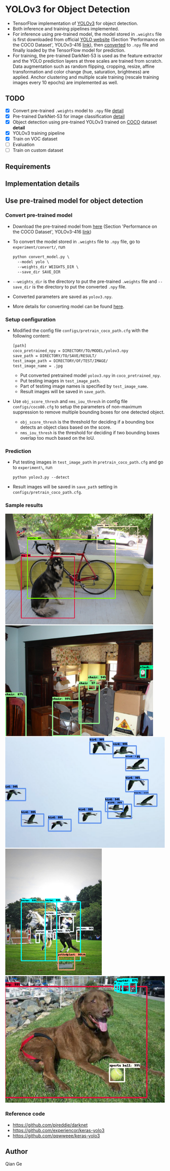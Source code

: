 # YOLOv3 for Object Detection

- TensorFlow implementation of [YOLOv3](https://arxiv.org/abs/1804.02767) for object detection.
- Both inference and training pipelines implemented.
- For inference using pre-trained model, the model stored in `.weights` file is first downloaded from official [YOLO website](https://pjreddie.com/darknet/yolo/) (Section 'Performance on the COCO Dataset', YOLOv3-416 [link](https://pjreddie.com/media/files/yolov3.weights)), then [converted](docs/convert.md) to `.npy` file and finally loaded by the TensorFlow model for prediction.
- For training, the pre-trained DarkNet-53 is used as the feature extractor and the YOLO prediction layers at three scales are trained from scratch. Data augmentation such as random flipping, cropping, resize, affine transformation and color change (hue, saturation, brightness) are applied. Anchor clustering and multiple scale training (rescale training images every 10 epochs) are implemented as well.



## TODO

- [x] Convert pre-trained `.weights` model to `.npy` file [detail](docs/convert.md)
- [x] Pre-trained DarkNet-53 for image classification [detail](docs/darknet.md)
- [x] Object detection using pre-trained YOLOv3 trained on [COCO](http://cocodataset.org/#home) dataset **detail**
- [x] YOLOv3 training pipeline
- [x] Train on VOC dataset
- [ ] Evaluation
- [ ] Train on custom dataset 

## Requirements

## Implementation details

## Use pre-trained model for object detection
### Convert pre-trained model
- Download the pre-trained model from [here](https://pjreddie.com/darknet/yolo/) (Section 'Performance on the COCO Dataset', YOLOv3-416 [link](https://pjreddie.com/media/files/yolov3.weights))
- To convert the model stored in `.weights` file to `.npy` file, go to `experiment/convert/`, run
 
  ```
  python convert_model.py \
  	--model yolo \
  	--weights_dir WEIGHTS_DIR \
  	--save_dir SAVE_DIR
  ```
- `--weights_dir` is the directory to put the pre-trained `.weights` file and `--save_dir` is the directory to put the converted `.npy` file.
- Converted parameters are saved as `yolov3.npy`.
- More details for converting model can be found [here](docs/convert.md).

### Setup configuration
- Modified the config file `configs/pretrain_coco_path.cfg` with the following content: 

  	```
  	[path]
	coco_pretrained_npy = DIRECTORY/TO/MODEL/yolov3.npy
	save_path = DIRECTORY/TO/SAVE/RESULT/
	test_image_path = DIRECTORY/OF/TEST/IMAGE/
	test_image_name = .jpg
  	```
  	
	- Put converted pretrained model `yolov3.npy` in `coco_pretrained_npy`.
	- Put testing images in `test_image_path`.
	- Part of testimg image names is specified by `test_image_name`.
	- Result images will be saved in `save_path`.
	
- Use `obj_score_thresh` and `nms_iou_thresh` in config file `configs/coco80.cfg` to setup the parameters of non-maximum suppression to remove multiple bounding boxes for one detected object. 
  - `obj_score_thresh` is the threshold for deciding if a bounding box detects an object class based on the score.
  - `nms_iou_thresh` is the threshold for deciding if two bounding boxes overlap too much based on the IoU.
  
	

### Prediction
- Put testing images in `test_image_path` in `pretrain_coco_path.cfg` and go to `experiment\`, run

  ```
  python yolov3.py --detect
  ```
- Result images will be saved in `save_path` setting in `configs/pretrain_coco_path.cfg`.

### Sample results
<img src='docs/figs/pretrained/im0.png' height='350px'>
<img src='docs/figs/pretrained/im1.png' height='350px'>
<img src='docs/figs/pretrained/im2.png' height='350px'>
<img src='docs/figs/pretrained/im3.png' height='400px'>
<img src='docs/figs/pretrained/im4.png' height='400px'>

### Reference code

- https://github.com/pjreddie/darknet
- https://github.com/experiencor/keras-yolo3
- https://github.com/qqwweee/keras-yolo3
   
## Author
Qian Ge
